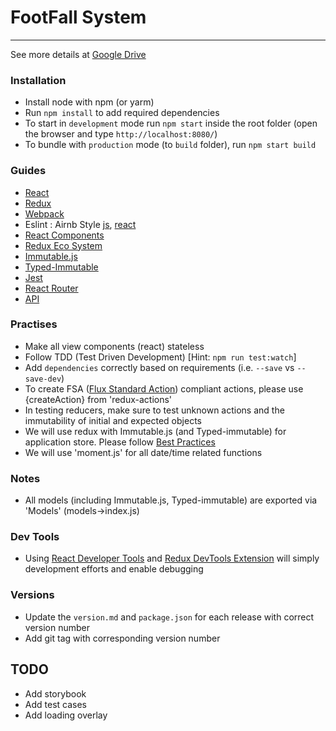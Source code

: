 # FootFall System
---

See more details at [Google Drive](https://drive.google.com/drive/folders/1a23Ad9oDTwn10oYGa98jJdUOWWAep72j?usp=sharing)

### Installation
- Install node with npm (or yarm)
- Run `npm install` to add required dependencies
- To start in `development` mode run `npm start` inside the root folder 
(open the browser and type `http://localhost:8080/`)
- To bundle with `production` mode (to `build` folder), run `npm start build`

### Guides
- [React](https://reactjs.org/tutorial/tutorial.html)
- [Redux](https://redux.js.org/introduction)
- [Webpack](https://webpack.js.org/guides/getting-started/)
- Eslint : Airnb Style [js](https://github.com/airbnb/javascript), 
[react](https://github.com/airbnb/javascript/tree/master/react
)
- [React Components](https://github.com/brillout/awesome-react-components)
- [Redux Eco System](https://github.com/markerikson/redux-ecosystem-links)
- [Immutable.js](https://facebook.github.io/immutable-js/)
- [Typed-Immutable](https://github.com/typed-immutable/typed-immutable)
- [Jest](https://facebook.github.io/jest/)
- [React Router](https://reacttraining.com/react-router/web/example/basic)
- [API](http://jsonapi.org/format/upcoming)

### Practises
- Make all view components (react) stateless
- Follow TDD (Test Driven Development) [Hint: `npm run test:watch`]
- Add `dependencies` correctly based on requirements (i.e. `--save` vs `--save-dev`)
- To create FSA ([Flux Standard Action](https://github.com/acdlite/flux-standard-action)) 
compliant actions, please use {createAction} from 'redux-actions' 
- In testing reducers, make sure to test unknown actions and the immutability of initial 
and expected objects
- We will use redux with Immutable.js (and Typed-immutable) for application store. Please follow [Best Practices](https://redux.js.org/recipes/using-immutable.js-with-redux#what-are-some-opinionated-best-practices-for-using-immutable.js-with-redux) 
- We will use 'moment.js' for all date/time related functions

### Notes
- All models (including Immutable.js, Typed-immutable) are exported via 'Models' (models->index.js)

### Dev Tools
- Using [React Developer Tools](https://github.com/facebook/react-devtools) and [Redux DevTools Extension](https://github.com/zalmoxisus/redux-devtools-extension) 
will simply development efforts and enable debugging

### Versions
- Update the `version.md` and `package.json` for each release with correct version number
- Add git tag with corresponding version number


## TODO
- Add storybook
- Add test cases
- Add loading overlay

